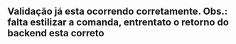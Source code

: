 ## Validação já esta ocorrendo corretamente. Obs.: falta estilizar a comanda, entrentato o retorno do backend esta correto



